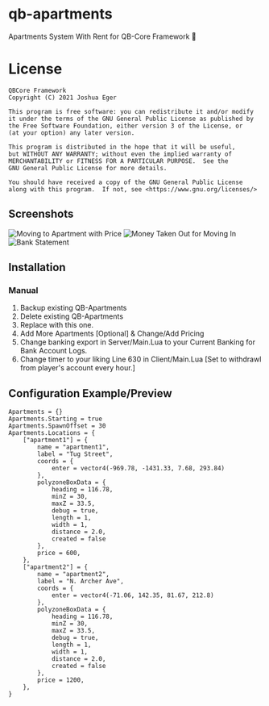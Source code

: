 # qb-apartments
Apartments System With Rent for QB-Core Framework :office:

# License

    QBCore Framework
    Copyright (C) 2021 Joshua Eger

    This program is free software: you can redistribute it and/or modify
    it under the terms of the GNU General Public License as published by
    the Free Software Foundation, either version 3 of the License, or
    (at your option) any later version.

    This program is distributed in the hope that it will be useful,
    but WITHOUT ANY WARRANTY; without even the implied warranty of
    MERCHANTABILITY or FITNESS FOR A PARTICULAR PURPOSE.  See the
    GNU General Public License for more details.

    You should have received a copy of the GNU General Public License
    along with this program.  If not, see <https://www.gnu.org/licenses/>

## Screenshots
![Moving to Apartment with Price](https://i.imgur.com/oPEHbFG.png)
![Money Taken Out for Moving In](https://i.imgur.com/V4CMjTz.png)
![Bank Statement](https://i.imgur.com/H2OWxZF.png)

## Installation
### Manual
1.  Backup existing QB-Apartments
2.  Delete existing QB-Apartments
3.  Replace with this one.
4.  Add More Apartments [Optional] & Change/Add Pricing
5.  Change banking export in Server/Main.Lua to your Current Banking for Bank Account Logs.
6.  Change timer to your liking Line 630 in Client/Main.Lua [Set to withdrawl from player's account every hour.]

## Configuration Example/Preview
```
Apartments = {}
Apartments.Starting = true
Apartments.SpawnOffset = 30
Apartments.Locations = {
    ["apartment1"] = {
        name = "apartment1",
        label = "Tug Street",
        coords = {
            enter = vector4(-969.78, -1431.33, 7.68, 293.84)
        },
        polyzoneBoxData = {
            heading = 116.78,
            minZ = 30,
            maxZ = 33.5,
            debug = true,
            length = 1,
            width = 1,
            distance = 2.0,
            created = false
        },
        price = 600,
    },
    ["apartment2"] = {
        name = "apartment2",
        label = "N. Archer Ave",
        coords = {
            enter = vector4(-71.06, 142.35, 81.67, 212.8)
        },
        polyzoneBoxData = {
            heading = 116.78,
            minZ = 30,
            maxZ = 33.5,
            debug = true,
            length = 1,
            width = 1,
            distance = 2.0,
            created = false
        },
        price = 1200,
    },
}

```
